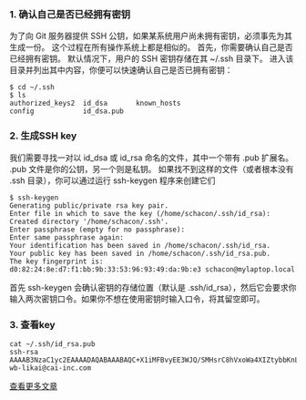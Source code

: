 ### 1. 确认自己是否已经拥有密钥
为了向 Git 服务器提供 SSH 公钥，如果某系统用户尚未拥有密钥，必须事先为其生成一份。 这个过程在所有操作系统上都是相似的。 首先，你需要确认自己是否已经拥有密钥。 默认情况下，用户的 SSH 密钥存储在其 ~/.ssh 目录下。 进入该目录并列出其中内容，你便可以快速确认自己是否已拥有密钥：
```
$ cd ~/.ssh
$ ls
authorized_keys2  id_dsa       known_hosts
config            id_dsa.pub
```
### 2. 生成SSH key
我们需要寻找一对以 id_dsa 或 id_rsa 命名的文件，其中一个带有 .pub 扩展名。 .pub 文件是你的公钥，另一个则是私钥。 如果找不到这样的文件（或者根本没有 .ssh 目录），你可以通过运行 ssh-keygen 程序来创建它们
```
$ ssh-keygen
Generating public/private rsa key pair.
Enter file in which to save the key (/home/schacon/.ssh/id_rsa):
Created directory '/home/schacon/.ssh'.
Enter passphrase (empty for no passphrase):
Enter same passphrase again:
Your identification has been saved in /home/schacon/.ssh/id_rsa.
Your public key has been saved in /home/schacon/.ssh/id_rsa.pub.
The key fingerprint is:
d0:82:24:8e:d7:f1:bb:9b:33:53:96:93:49:da:9b:e3 schacon@mylaptop.local
```
首先 ssh-keygen 会确认密钥的存储位置（默认是 .ssh/id_rsa），然后它会要求你输入两次密钥口令。如果你不想在使用密钥时输入口令，将其留空即可。

### 3. 查看key
```
cat ~/.ssh/id_rsa.pub
ssh-rsa AAAAB3NzaC1yc2EAAAADAQABAAABAQC+X1iMFBvyEE3WJQ/SMHsrC8hVxoWa4XIZtybbKnLsgA3UPJHYN66AU7uvfy9JAGQNaxV4T8JBQGoVy+7of8LklhOLXeLu4hvUnw4dyCEVZXLmM/rGGfHHvaJ8jqmq46NYzq25pIbxkAGhgfOnxYZuDBxdKwBXuhMxXiqDL7SKSNpiV5AJ8/wvX9wLDw5rd2sanjUvOEGzVXlYxMXIss97TVWajSYubkGbIrMrYHmRWRa95UXuhCja8yFE1Hp0Vk8UxpZ0AU677v+Jj6p4fSVEGe8AzgETdQUQcgQk6C6lRj7KC8/BmRGrB0DdfimPjiCcXeJoFsUcG6w9dtE4wGVL wb-likai@cai-inc.com
```



[查看更多文章](https://alley23.github.io/)
